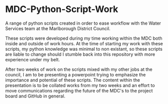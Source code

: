 # MDC-Python-Script-Work
A range of python scripts created in order to ease workflow with the Water Services team at the Marlborough District Council.

These scripts were developed during my time working within the MDC both inside and outside of work hours.
At the time of starting my work with these scripts, my python knowledge was minimal to non existant, so these scripts
are liable to change should I stumble back into this repository with more experience under my belt.

After two weeks of work on the scripts mixed with my other jobs at the council, I am to be presenting a powerpoint trying to emphasize the importance and potential of these scripts. The content within the presentation is to be collated works from my two weeks and an effort to move communications regarding the future of the MDC's to the project board and GitHub in general.
